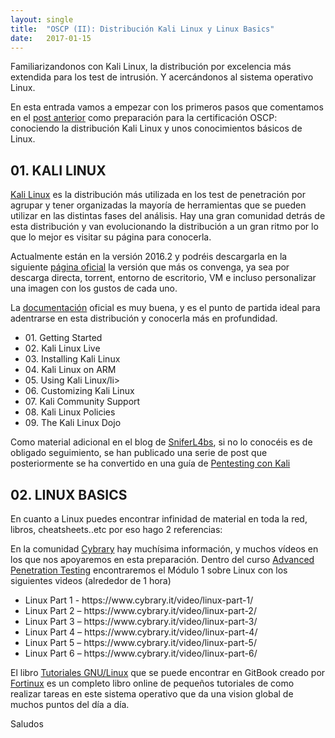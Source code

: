 ```yaml
---
layout: single 
title:  "OSCP (II): Distribución Kali Linux y Linux Basics"
date:   2017-01-15
---
```

<p class="intro"><span class="dropcap">F</span>amiliarizandonos con Kali Linux, la distribución por excelencia más extendida para los test de intrusión. Y acercándonos al sistema operativo Linux.</p>

<p>En esta entrada vamos a empezar con los primeros pasos que comentamos en el <a href="2017-01-05-OSCP-part-I-preparacion-estudio-previo.md">post anterior</a> como preparación para la certificación OSCP: conociendo la distribución Kali Linux y unos conocimientos básicos de Linux.</p>

<h2>01. KALI LINUX</h2>

<p><a target="_blank" href="https://www.kali.org/">Kali Linux</a> es la distribución más utilizada en los test de penetración por agrupar y tener organizadas la mayoría de herramientas que se pueden utilizar en las distintas fases del análisis. Hay una gran comunidad detrás de esta distribución y van evolucionando la distribución a un gran ritmo por lo que lo mejor es visitar su página para conocerla. </p>

<p>Actualmente están en la versión 2016.2 y podréis descargarla en la siguiente <a target="_blank" href="https://www.kali.org/downloads/">página oficial</a> la versión que más os convenga, ya sea por descarga directa, torrent, entorno de escritorio, VM e incluso personalizar una imagen con los gustos de cada uno.</p>

<p>La <a target="_blank" href="http://docs.kali.org/">documentación</a> oficial es muy buena, y es el punto de partida ideal para adentrarse en esta distribución y conocerla más en profundidad. 
<ul>
    <li>01. Getting Started</li>
    <li>02. Kali Linux Live</li>
    <li>03. Installing Kali Linux</li>
    <li>04. Kali Linux on ARM</li>
    <li>05. Using Kali Linux/li>
    <li>06. Customizing Kali Linux</li>
    <li>07. Kali Community Support</li>
    <li>08. Kali Linux Policies</li>
    <li>09. The Kali Linux Dojo</li>
</ul>
</p>

<p>Como material adicional en el blog de <a target="_blank" href="http://www.sniferl4bs.com/">SniferL4bs</a>, si no lo conocéis es de obligado seguimiento, se han publicado una serie de post que posteriormente se ha convertido en una guía de <a target="_blank" href="http://www.sniferl4bs.com/p/blog-page_7.html">Pentesting con Kali</a></p>

<h2>02. LINUX BASICS</h2>

<p>En cuanto a Linux puedes encontrar infinidad de material en toda la red, libros, cheatsheets..etc por eso hago 2 referencias: </p>

<p>En la comunidad <a href="https://www.cybrary.it/" target="_blank">Cybrary</a> hay muchísima información, y muchos vídeos en los que nos apoyaremos en esta preparación. Dentro del curso <a target="_blank" href="https://www.cybrary.it/course/advanced-penetration-testing/#"> Advanced Penetration Testing</a> encontraremos el Módulo 1 sobre Linux con los siguientes videos (alrededor de 1 hora)
    <ul>
        <li>Linux Part 1 - https://www.cybrary.it/video/linux-part-1/</li>
        <li>Linux Part 2 – https://www.cybrary.it/video/linux-part-2/</li>
        <li>Linux Part 3 – https://www.cybrary.it/video/linux-part-3/</li>
        <li>Linux Part 4 – https://www.cybrary.it/video/linux-part-4/</li>
        <li>Linux Part 5 – https://www.cybrary.it/video/linux-part-5/</li>
        <li>Linux Part 6 – https://www.cybrary.it/video/linux-part-6/</li>
    </ul>
</p>

<p>El libro <a target="_blank" href="https://www.gitbook.com/book/fortinux/humble_tips/details">Tutoriales GNU/Linux</a> que se puede encontrar en GitBook creado por <a target="_blank" href="https://fortinux.com/">Fortinux</a> es un completo libro online de pequeños tutoriales de como realizar tareas en este sistema operativo que da una vision global de muchos puntos del día a día.</p>

<p>Saludos</p>
